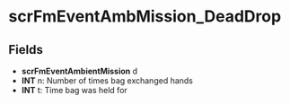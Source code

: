 # scrFmEventAmbMission_DeadDrop

## Fields
* **scrFmEventAmbientMission** d
* **INT** n: Number of times bag exchanged hands
* **INT** t: Time bag was held for